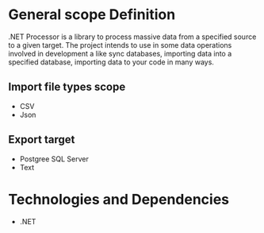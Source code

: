 # General scope Definition

.NET Processor is a library to process massive data from a specified source to a given target. The project intends to use in some data operations involved in development a like sync databases, importing data into a specified database, importing data to your code in many ways.

## Import file types scope
- CSV
- Json

## Export target
* Postgree SQL Server
* Text


# Technologies and Dependencies

- .NET
